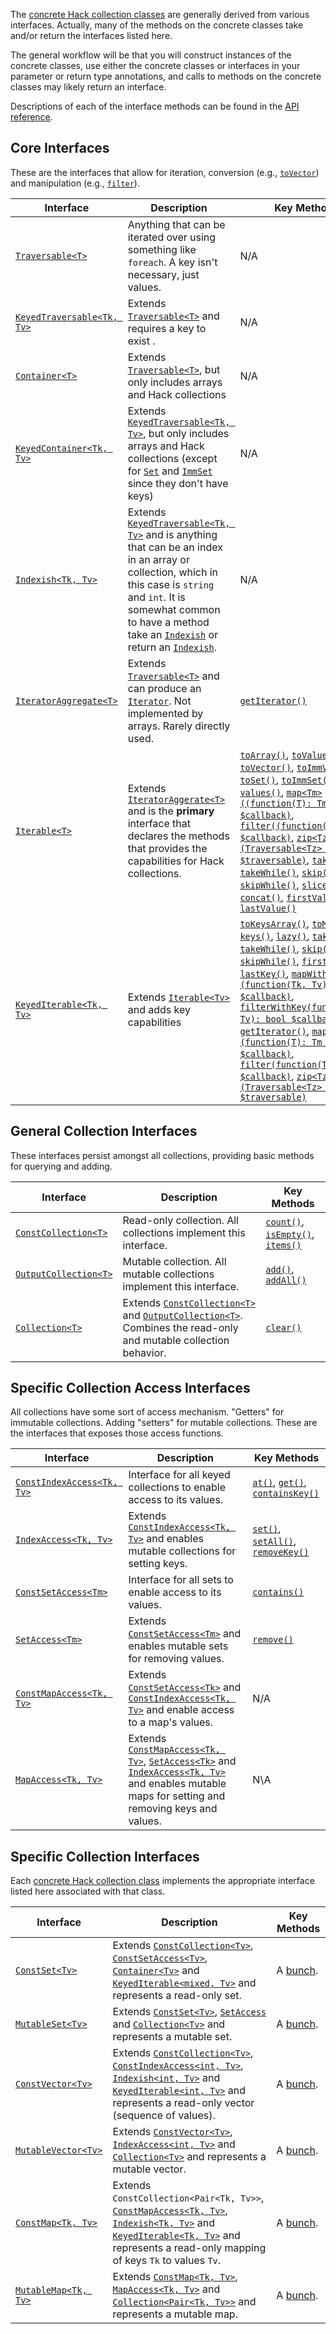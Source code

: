 The [concrete Hack collection classes](./classes.md) are generally derived from various interfaces. Actually, many of the methods on the concrete classes take and/or return the interfaces listed here. 

The general workflow will be that you will construct instances of the concrete classes, use either the concrete classes or interfaces in your parameter or return type annotations, and calls to methods on the concrete classes may likely return an interface.

Descriptions of each of the interface methods can be found in the [API reference](../reference/).

## Core Interfaces

These are the interfaces that allow for iteration, conversion (e.g., [`toVector`](/hack/reference/class/Map/toVector/)) and manipulation (e.g., [`filter`](/hack/reference/class/Vector/filter/)).

Interface | Description | Key Methods
----------|-------------|------------
[`Traversable<T>`](/hack/reference/interface/HH.Traversable/) | Anything that can be iterated over using something like `foreach`. A key isn't necessary, just values. | N/A
[`KeyedTraversable<Tk, Tv>`](/hack/reference/interface/HH.KeyedTraversable/) | Extends [`Traversable<T>`](/hack/reference/interface/HH.Traversable/) and requires a key to exist . | N/A
[`Container<T>`](/hack/reference/interface/HH.Container/) | Extends [`Traversable<T>`](/hack/reference/interface/HH.Traversable/), but only includes arrays and Hack collections | N/A
[`KeyedContainer<Tk, Tv>`](/hack/reference/interface/HH.KeyedContainer/) | Extends [`KeyedTraversable<Tk, Tv>`](/hack/reference/interface/HH.KeyedTraversable/), but only includes arrays and Hack collections (except for [`Set`](/hack/reference/class/Set/) and [`ImmSet`](/hack/reference/class/ImmSet/) since they don't have keys) | N/A
[`Indexish<Tk, Tv>`](/hack/reference/interface/Indexish/) | Extends [`KeyedTraversable<Tk, Tv>`](/hack/reference/interface/HH.KeyedTraversable/) and is anything that can be an index in an array or collection, which in this case is `string` and `int`. It is somewhat common to have a method take an [`Indexish`](/hack/reference/interface/Indexish/) or return an [`Indexish`](/hack/reference/interface/Indexish/). | N/A
[`IteratorAggregate<T>`](http://php.net/manual/en/class.iteratoraggregate.php) | Extends [`Traversable<T>`](/hack/reference/interface/HH.Traversable/) and can produce an [`Iterator`](/hack/reference/interface/HH.Iterator/). Not implemented by arrays. Rarely directly used. | [`getIterator()`](http://php.net/manual/en/iteratoraggregate.getiterator.php)
[`Iterable<T>`](/hack/reference/interface/HH.Iterable/) | Extends [`IteratorAggerate<T>`](http://php.net/manual/en/class.iteratoraggregate.php) and is the **primary** interface that declares the methods that provides the capabilities for Hack collections. | [`toArray()`](/hack/reference/interface/HH.Iterable/toArray/), [`toValuesArray()`](/hack/reference/interface/HH.Iterable/toValuesArray/), [`toVector()`](/hack/reference/interface/HH.Iterable/toVector/), [`toImmVector()`](/hack/reference/interface/HH.Iterable/toImmVector/), [`toSet()`](/hack/reference/interface/HH.Iterable/toSet/), [`toImmSet()`](/hack/reference/interface/HH.Iterable/toImmSet/), [`lazy()`](/hack/reference/interface/HH.Iterable/lazy/), [`values()`](/hack/reference/interface/HH.Iterable/values/), [`map<Tm>((function(T): Tm) $callback)`](/hack/reference/interface/HH.Iterable/map/), [`filter((function(T): bool) $callback)`](/hack/reference/interface/HH.Iterable/filter/), [`zip<Tz>(Traversable<Tz> $traversable)`](/hack/reference/interface/HH.Iterable/zip/), [`take()`](/hack/reference/interface/HH.Iterable/take/), [`takeWhile()`](/hack/reference/interface/HH.Iterable/takeWhile/), [`skip()`](/hack/reference/interface/HH.Iterable/skip/), [`skipWhile()`](/hack/reference/interface/HH.Iterable/skipWhile/), [`slice()`](/hack/reference/interface/HH.Iterable/slice/), [`concat()`](/hack/reference/interface/HH.Iterable/concat/), [`firstValue()`](/hack/reference/interface/HH.Iterable/firstValue/), [`lastValue()`](/hack/reference/interface/HH.Iterable/lastValue/) 
[`KeyedIterable<Tk, Tv>`](/hack/reference/interface/HH.KeyedIterable/) | Extends [`Iterable<Tv>`](/hack/reference/interface/HH.Iterable/) and adds key capabilities | [`toKeysArray()`](/hack/reference/interface/HH.KeyedIterable/toKeysArray/), [`toMap()`](/hack/reference/interface/HH.KeyedIterable/toMap/), [`keys()`](/hack/reference/interface/HH.KeyedIterable/keys/), [`lazy()`](/hack/reference/interface/HH.KeyedIterable/lazy/), [`take()`](/hack/reference/interface/HH.KeyedIterable/take/), [`takeWhile()`](/hack/reference/interface/HH.KeyedIterable/takeWhile/), [`skip()`](/hack/reference/interface/HH.KeyedIterable/skip/), [`skipWhile()`](/hack/reference/interface/HH.KeyedIterable/skipWhile/), [`firstKey()`](/hack/reference/interface/HH.KeyedIterable/firstKey/), [`lastKey()`](/hack/reference/interface/HH.KeyedIterable/lastKey/), [`mapWithKey<Tm>(function(Tk, Tv): Tm $callback)`](/hack/reference/interface/HH.KeyedIterable/mapWithKey/), [`filterWithKey(function(Tk, Tv): bool $callback)`](/hack/reference/interface/HH.KeyedIterable/filterWithKey/), [`getIterator()`](/hack/reference/interface/HH.KeyedIterable/getIterator/), [`map<Tm>(function(T): Tm $callback)`](/hack/reference/interface/HH.KeyedIterable/map/), [`filter(function(T): bool $callback)`](/hack/reference/interface/HH.KeyedIterable/filter/), [`zip<Tz>(Traversable<Tz> $traversable)`](/hack/reference/interface/HH.KeyedIterable/zip/)

## General Collection Interfaces

These interfaces persist amongst all collections, providing basic methods for querying and adding.

Interface | Description | Key Methods
----------|-------------|------------
[`ConstCollection<T>`](/hack/reference/interface/ConstCollection/) | Read-only collection. All collections implement this interface. | [`count()`](/hack/reference/interface/ConstCollection/count/), [`isEmpty()`](/hack/reference/interface/ConstCollection/isEmpty/), [`items()`](/hack/reference/interface/ConstCollection/items/)
[`OutputCollection<T>`](/hack/reference/interface/OutputCollection/) | Mutable collection. All mutable collections implement this interface. | [`add()`](/hack/reference/interface/OutputCollection/add/), [`addAll()`](/hack/reference/interface/OutputCollection/addAll/)
[`Collection<T>`](/hack/reference/interface/HH.Collection/) | Extends [`ConstCollection<T>`](/hack/reference/interface/ConstCollection/) and [`OutputCollection<T>`](/hack/reference/interface/OutputCollection/). Combines the read-only and mutable collection behavior. | [`clear()`](/hack/reference/interface/HH.Collection/clear/)

## Specific Collection Access Interfaces

All collections have some sort of access mechanism. "Getters" for immutable collections. Adding "setters" for mutable collections. These are the interfaces that exposes those access functions.

Interface | Description | Key Methods
----------|-------------|------------
[`ConstIndexAccess<Tk, Tv>`](/hack/reference/interface/ConstIndexAccess/) | Interface for all keyed collections to enable access to its values. | [`at()`](/hack/reference/interface/ConstIndexAccess/at/), [`get()`](/hack/reference/interface/ConstIndexAccess/get/), [`containsKey()`](/hack/reference/interface/ConstIndexAccess/containsKey/)
[`IndexAccess<Tk, Tv>`](/hack/reference/interface/IndexAccess/) | Extends [`ConstIndexAccess<Tk, Tv>`](/hack/reference/interface/ConstIndexAccess/) and enables mutable collections for setting keys. | [`set()`](/hack/reference/interface/IndexAccess/set/), [`setAll()`](/hack/reference/interface/IndexAccess/setAll/), [`removeKey()`](/hack/reference/interface/IndexAccess/removeKey/)
[`ConstSetAccess<Tm>`](/hack/reference/interface/ConstSetAccess/) | Interface for all sets to enable access to its values. | [`contains()`](/hack/reference/interface/ConstSetAccess/contains/)
[`SetAccess<Tm>`](/hack/reference/interface/SetAccess/) | Extends [`ConstSetAccess<Tm>`](/hack/reference/interface/ConstSetAccess/) and enables mutable sets for removing values. | [`remove()`](/hack/reference/interface/SetAccess/remove/)
[`ConstMapAccess<Tk, Tv>`](/hack/reference/interface/ConstMapAccess/) | Extends [`ConstSetAccess<Tk>`](/hack/reference/interface/ConstSetAccess/) and [`ConstIndexAccess<Tk, Tv>`](/hack/reference/interface/ConstIndexAccess/) and enable access to a map's values. | N/A
[`MapAccess<Tk, Tv>`](/hack/reference/interface/MapAccess/) | Extends [`ConstMapAccess<Tk, Tv>`](/hack/reference/interface/ConstMapAccess/), [`SetAccess<Tk>`](/hack/reference/interface/SetAccess/) and [`IndexAccess<Tk, Tv>`](/hack/reference/interface/IndexAccess/) and enables mutable maps for setting and removing keys and values. | N\A

## Specific Collection Interfaces

Each [concrete Hack collection class](./classes.md) implements the appropriate interface listed here associated with that class.

Interface | Description | Key Methods
----------|-------------|------------
[`ConstSet<Tv>`](/hack/reference/interface/ConstSet/) | Extends [`ConstCollection<Tv>`](/hack/reference/interface/ConstCollection/), [`ConstSetAccess<Tv>`](/hack/reference/interface/ConstSetAccess/), [`Container<Tv>`](/hack/reference/interface/HH.Container/) and [`KeyedIterable<mixed, Tv>`](/hack/reference/interface/HH.KeyedIterable/) and represents a read-only set. | A [bunch](/hack/reference/interface/ConstSet/).
[`MutableSet<Tv>`](/hack/reference/interface/MutableSet/) | Extends [`ConstSet<Tv>`](/hack/reference/interface/ConstSet/), [`SetAccess`](/hack/reference/interface/SetAccess/) and [`Collection<Tv>`](/hack/reference/interface/HH.Collection/) and represents a mutable set. | A [bunch](/hack/reference/interface/MutableSet/).
[`ConstVector<Tv>`](/hack/reference/interface/ConstVector/) | Extends [`ConstCollection<Tv>`](/hack/reference/interface/ConstCollection/), [`ConstIndexAccess<int, Tv>`](/hack/reference/interface/ConstIndexAccess/), [`Indexish<int, Tv>`](/hack/reference/interface/Indexish/) and [`KeyedIterable<int, Tv>`](/hack/reference/interface/HH.KeyedIterable/) and represents a read-only vector (sequence of values). | A [bunch](/hack/reference/interface/ConstVector/).
[`MutableVector<Tv>`](/hack/reference/interface/MutableVector/) | Extends [`ConstVector<Tv>`](/hack/reference/interface/ConstVector/), [`IndexAccess<int, Tv>`](/hack/reference/interface/IndexAccess/) and [`Collection<Tv>`](/hack/reference/interface/HH.Collection/) and represents a mutable vector. | A [bunch](/hack/reference/interface/MutableVector/).
[`ConstMap<Tk, Tv>`](/hack/reference/interface/ConstMap/) | Extends `ConstCollection<Pair<Tk, Tv>>`, [`ConstMapAccess<Tk, Tv>`](/hack/reference/interface/ConstMapAccess/), [`Indexish<Tk, Tv>`](/hack/reference/interface/Indexish/)  and [`KeyedIterable<Tk, Tv>`](/hack/reference/interface/HH.KeyedIterable/) and represents a read-only mapping of keys `Tk` to values `Tv`. |  A [bunch](/hack/reference/interface/ConstMap/).
[`MutableMap<Tk, Tv>`](/hack/reference/interface/MutableMap/) | Extends [`ConstMap<Tk, Tv>`](/hack/reference/interface/ConstMap/), [`MapAccess<Tk, Tv>`](/hack/reference/interface/MapAccess/) and [`Collection<Pair<Tk, Tv>>`](/hack/reference/interface/HH.Collection/) and represents a mutable map. | A [bunch](/hack/reference/interface/MutableMap/).
